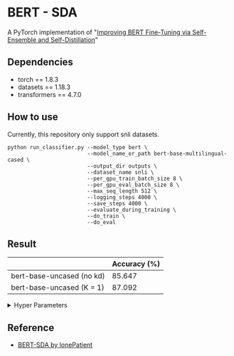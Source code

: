# BERT - SDA

A PyTorch implementation of "[Improving BERT Fine-Tuning via Self-Ensemble and Self-Distillation](https://arxiv.org/abs/2002.10345)"

## Dependencies

- torch == 1.8.3
- datasets == 1.18.3
- transformers == 4.7.0

## How to use

Currently, this repository only support snli datasets.

```
python run_classifier.py --model_type bert \
                         --model_name_or_path bert-base-multilingual-cased \
                         --output_dir outputs \
                         --dataset_name snli \
                         --per_gpu_train_batch_size 8 \
                         --per_gpu_eval_batch_size 8 \
                         --max_seq_length 512 \
                         --logging_steps 4000 \
                         --save_steps 4000 \
                         --evaluate_during_training \
                         --do_train \
                         --do_eval
```
 
## Result
|                           | Accuracy (%)  |
| ------------------------- | ------------- |
| bert-base-uncased (no kd) | 85.647        |
| bert-base-uncased (K = 1) | 87.092        |

<details>
<summary>Hyper Parameters </summary>

- Default parameters
    -   per_gpu_train_batch_size: 8
    -   per_gpu_eval_batch_size: 8
    -   max_seq_length: 128
    -   learning_rate: 5e-05
    -   gradient_accumulation_steps: 1
    -   weight_decay: 0.0
    -   adam_epsilon: 1e-08
    -   max_grad_norm: 1.0
    -   num_train_epochs: 3.0
    -   seed: 2022
- knowledge distillation parameters
    -   distillation_type: 'average'
    -   kd_lambda: 1.0
    -   kd_K:  >= 1


</details>

## Reference
- [BERT-SDA by lonePatient](https://github.com/lonePatient/BERT-SDA)